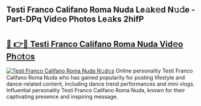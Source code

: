 ## Testi Franco Califano Roma Nuda Le𝚊k𝚎d N𝚞𝚍e - Part-DPq Vid𝚎o Photos Le𝚊ks 2hifP

# <h2><a href="http://fbc0eq.evod.top/?m=Testi+Franco+Califano+Roma+Nuda">🔗 👉🔴 Testi Franco Califano Roma Nuda Vid𝚎o Ph𝚘t𝚘s</a></h2>

[![Testi Franco Califano Roma Nuda N𝚞d𝚎s](https://i.imgur.com/8V9OHl7.gif)](http://fbc0eq.evod.top/?m=Testi+Franco+Califano+Roma+Nuda)
Online personality Testi Franco Califano Roma Nuda who has gained popularity for posting lifestyle and dance-related content, including dance trend performances and mini vlogs. Influential personality Testi Franco Califano Roma Nuda, known for their captivating presence and inspiring message. 
